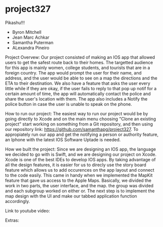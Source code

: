 # project327
Pikashu!!!

- Byron Mitchell
- Jean Marc Achkar
- Samantha Puterman
- ALexandra Pineiro

Project Overvew:
Our project consisted of making an IOS app that allowed users to get the safest route back to their homes. The targetted audience for this app is mainly women, college students, and tourists that are in a foreign country. The app would prompt the user for their name, and address, and the user would be able to see on a map the directions and the ETA to their destination. We also have a feature that asks the user every little while if they are okay, if the user fails to reply to that pop up notif for a certain amount of time, the app will automatically contact the police and share the user's location with them. The app also includes a Notify the police button in case the user is unable to speak on the phone.

How to run our project:
The easiest way to run our project would be by going directly to Xcode and on the main menu choosing "Clone an existing project" start working on something from a Git repository, and then using our repository link: https://github.com/samanthapg/project327. To appropiately run our app and get the notifying a person or authority feature, an Iphone with the latest IOS Software Uptade is needed. 

How we built the project:
Since we are designing an IOS app, the language we decided to go with is Swift, and we are designing our project on Xcode. Xcode is one of the best IDEs to develop IOS apps. By taking advantage of all the design features, it is easier for us to direcly use the story board feature which allows us to add occurences on the app layout and connect to the code easily. This came in handy when we implemented the MapKit feature that gave us access to the Apple Maps. 
Basically, we divided the work in two parts, the user interface, and the map. the group was divided and each subgroup worked on either or. The next step is to implement the map design with the UI and make our tabbed application function accordingly.

Link to youtube video: 

Extras:

